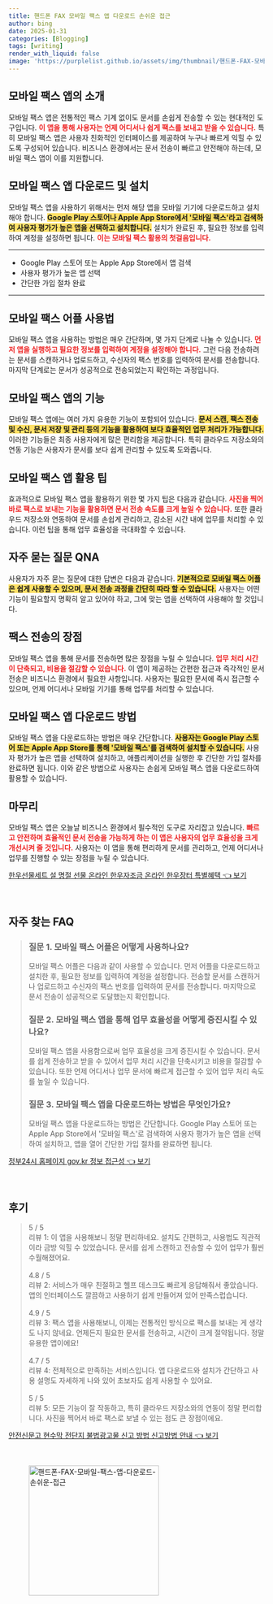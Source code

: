 ```yaml
---
title: 핸드폰 FAX 모바일 팩스 앱 다운로드 손쉬운 접근
author: bing
date: 2025-01-31
categories: [Blogging]
tags: [writing]
render_with_liquid: false
image: 'https://purplelist.github.io/assets/img/thumbnail/핸드폰-FAX-모바일-팩스-앱-다운로드-손쉬운-접근.webp'
---
```



<h2 id='모바일_팩스_앱의_소개'>모바일 팩스 앱의 소개</h2>

<p>모바일 팩스 앱은 전통적인 팩스 기계 없이도 문서를 손쉽게 전송할 수 있는 현대적인 도구입니다. <b><span style="color: #ee2323;">이 앱을 통해 사용자는 언제 어디서나 쉽게 팩스를 보내고 받을 수 있습니다.</span></b> 특히 모바일 팩스 앱은 사용자 친화적인 인터페이스를 제공하여 누구나 빠르게 익힐 수 있도록 구성되어 있습니다. 비즈니스 환경에서는 문서 전송이 빠르고 안전해야 하는데, 모바일 팩스 앱이 이를 지원합니다.</p>

<h2 id='모바일_팩스_앱_다운로드_및_설치'>모바일 팩스 앱 다운로드 및 설치</h2>

<p>모바일 팩스 앱을 사용하기 위해서는 먼저 해당 앱을 모바일 기기에 다운로드하고 설치해야 합니다. <b><span style="background-color: #ffe066;">Google Play 스토어나 Apple App Store에서 '모바일 팩스'라고 검색하여 사용자 평가가 높은 앱을 선택하고 설치합니다.</span></b> 설치가 완료된 후, 필요한 정보를 입력하여 계정을 설정하면 됩니다. <b><span style="color: #ee2323;">이는 모바일 팩스 활용의 첫걸음입니다.</span></b></p>

<hr />

<ul>
    <li>Google Play 스토어 또는 Apple App Store에서 앱 검색</li>
    <li>사용자 평가가 높은 앱 선택</li>
    <li>간단한 가입 절차 완료</li>
</ul>

<hr />

<h2 id='모바일_팩스_어플_사용법'>모바일 팩스 어플 사용법</h2>

<p>모바일 팩스 앱을 사용하는 방법은 매우 간단하며, 몇 가지 단계로 나눌 수 있습니다. <b><span style="color: #ee2323;">먼저 앱을 실행하고 필요한 정보를 입력하여 계정을 설정해야 합니다.</span></b> 그런 다음 전송하려는 문서를 스캔하거나 업로드하고, 수신자의 팩스 번호를 입력하여 문서를 전송합니다. 마지막 단계로는 문서가 성공적으로 전송되었는지 확인하는 과정입니다.</p>

<h2 id='모바일_팩스_앱의_기능'>모바일 팩스 앱의 기능</h2>

<p>모바일 팩스 앱에는 여러 가지 유용한 기능이 포함되어 있습니다. <b><span style="background-color: #ffe066;">문서 스캔, 팩스 전송 및 수신, 문서 저장 및 관리 등의 기능을 활용하여 보다 효율적인 업무 처리가 가능합니다.</span></b> 이러한 기능들은 최종 사용자에게 많은 편리함을 제공합니다. 특히 클라우드 저장소와의 연동 기능은 사용자가 문서를 보다 쉽게 관리할 수 있도록 도와줍니다.</p>

<h2 id='모바일_팩스_앱_활용_팁'>모바일 팩스 앱 활용 팁</h2>

<p>효과적으로 모바일 팩스 앱을 활용하기 위한 몇 가지 팁은 다음과 같습니다. <b><span style="color: #ee2323;">사진을 찍어 바로 팩스로 보내는 기능을 활용하면 문서 전송 속도를 크게 높일 수 있습니다.</span></b> 또한 클라우드 저장소와 연동하여 문서를 손쉽게 관리하고, 감소된 시간 내에 업무를 처리할 수 있습니다. 이런 팁을 통해 업무 효율성을 극대화할 수 있습니다.</p>

<h2 id='자주_묻는_질문_QNA'>자주 묻는 질문 QNA</h2>

<p>사용자가 자주 묻는 질문에 대한 답변은 다음과 같습니다. <b><span style="background-color: #ffe066;">기본적으로 모바일 팩스 어플은 쉽게 사용할 수 있으며, 문서 전송 과정을 간단히 따라 할 수 있습니다.</span></b> 사용자는 어떤 기능이 필요할지 명확히 알고 있어야 하고, 그에 맞는 앱을 선택하여 사용해야 할 것입니다.</p>

<h2 id='팩스_전송의_장점'>팩스 전송의 장점</h2>

<p>모바일 팩스 앱을 통해 문서를 전송하면 많은 장점을 누릴 수 있습니다. <b><span style="color: #ee2323;">업무 처리 시간이 단축되고, 비용을 절감할 수 있습니다.</span></b> 이 앱이 제공하는 간편한 접근과 즉각적인 문서 전송은 비즈니스 환경에서 필요한 사항입니다. 사용자는 필요한 문서에 즉시 접근할 수 있으며, 언제 어디서나 모바일 기기를 통해 업무를 처리할 수 있습니다.</p>

<h2 id='모바일_팩스_앱_다운로드_방법'>모바일 팩스 앱 다운로드 방법</h2>

<p>모바일 팩스 앱을 다운로드하는 방법은 매우 간단합니다. <b><span style="background-color: #ffe066;">사용자는 Google Play 스토어 또는 Apple App Store를 통해 '모바일 팩스'를 검색하여 설치할 수 있습니다.</span></b> 사용자 평가가 높은 앱을 선택하여 설치하고, 애플리케이션을 실행한 후 간단한 가입 절차를 완료하면 됩니다. 이와 같은 방법으로 사용자는 손쉽게 모바일 팩스 앱을 다운로드하여 활용할 수 있습니다.</p>

<h2 id='마무리'>마무리</h2>

<p>모바일 팩스 앱은 오늘날 비즈니스 환경에서 필수적인 도구로 자리잡고 있습니다. <b><span style="color: #ee2323;">빠르고 안전하며 효율적인 문서 전송을 가능하게 하는 이 앱은 사용자의 업무 효율성을 크게 개선시켜 줄 것입니다.</span></b> 사용자는 이 앱을 통해 편리하게 문서를 관리하고, 언제 어디서나 업무를 진행할 수 있는 장점을 누릴 수 있습니다.</p>


<p><a class="click-button" title="한우선물세트 설 명절 선물 온라인 한우자조금 온라인 한우장터 특별혜택" href="https://purplelist.github.io/posts/%ED%95%9C%EC%9A%B0%EC%84%A0%EB%AC%BC%EC%84%B8%ED%8A%B8-%EC%84%A4-%EB%AA%85%EC%A0%88-%EC%84%A0%EB%AC%BC-%EC%98%A8%EB%9D%BC%EC%9D%B8-%ED%95%9C%EC%9A%B0%EC%9E%90%EC%A1%B0%EA%B8%88-%EC%98%A8%EB%9D%BC%EC%9D%B8-%ED%95%9C%EC%9A%B0%EC%9E%A5%ED%84%B0-%ED%8A%B9%EB%B3%84%ED%98%9C%ED%83%9D/" rel="dofollow">한우선물세트 설 명절 선물 온라인 한우자조금 온라인 한우장터 특별혜택 👈 보기</a></p><br>
<h2 id='자주_찾는_FAQ'>자주 찾는 FAQ</h2>
<div itemscope="" itemtype="https://schema.org/FAQPage">
<blockquote>
<div itemscope="" itemprop="mainEntity" itemtype="https://schema.org/Question">
<h3 itemprop="name">질문 1. 모바일 팩스 어플은 어떻게 사용하나요?</h3>
<div itemscope="" itemprop="acceptedAnswer" itemtype="https://schema.org/Answer">
<span itemprop="text">
<p>모바일 팩스 어플은 다음과 같이 사용할 수 있습니다. 먼저 어플을 다운로드하고 설치한 후, 필요한 정보를 입력하여 계정을 설정합니다. 전송할 문서를 스캔하거나 업로드하고 수신자의 팩스 번호를 입력하여 문서를 전송합니다. 마지막으로 문서 전송이 성공적으로 도달했는지 확인합니다.</p>
</span>
</div>
</div>
<div itemscope="" itemprop="mainEntity" itemtype="https://schema.org/Question">
<h3 itemprop="name">질문 2. 모바일 팩스 앱을 통해 업무 효율성을 어떻게 증진시킬 수 있나요?</h3>
<div itemscope="" itemprop="acceptedAnswer" itemtype="https://schema.org/Answer">
<span itemprop="text">
<p>모바일 팩스 앱을 사용함으로써 업무 효율성을 크게 증진시킬 수 있습니다. 문서를 쉽게 전송하고 받을 수 있어서 업무 처리 시간을 단축시키고 비용을 절감할 수 있습니다. 또한 언제 어디서나 업무 문서에 빠르게 접근할 수 있어 업무 처리 속도를 높일 수 있습니다.</p>
</span>
</div>
</div>
<div itemscope="" itemprop="mainEntity" itemtype="https://schema.org/Question">
<h3 itemprop="name">질문 3. 모바일 팩스 앱을 다운로드하는 방법은 무엇인가요?</h3>
<div itemscope="" itemprop="acceptedAnswer" itemtype="https://schema.org/Answer">
<span itemprop="text">
<p>모바일 팩스 앱을 다운로드하는 방법은 간단합니다. Google Play 스토어 또는 Apple App Store에서 '모바일 팩스'로 검색하여 사용자 평가가 높은 앱을 선택하여 설치하고, 앱을 열어 간단한 가입 절차를 완료하면 됩니다.</p>
</span>
</div>
</div>
</blockquote>
</div>
<p><a class="click-button" title="정부24시 홈페이지 gov.kr 정보 접근성" href="https://purplelist.github.io/posts/%EC%A0%95%EB%B6%8024%EC%8B%9C-%ED%99%88%ED%8E%98%EC%9D%B4%EC%A7%80-gov.kr-%EC%A0%95%EB%B3%B4-%EC%A0%91%EA%B7%BC%EC%84%B1/" rel="dofollow">정부24시 홈페이지 gov.kr 정보 접근성 👈 보기</a></p><br>
<h2 id='후기'>후기</h2>
<div itemscope itemtype="https://schema.org/Product">
  <blockquote>
  <div itemprop="review" itemscope itemtype="https://schema.org/Review">
      <div itemprop="reviewRating" itemscope itemtype="https://schema.org/Rating"> <span itemprop="ratingValue">5</span> / <span itemprop="bestRating">5</span> </div>
      <span itemprop="reviewBody">리뷰 1: 이 앱을 사용해보니 정말 편리하네요. 설치도 간편하고, 사용법도 직관적이라 금방 익힐 수 있었습니다. 문서를 쉽게 스캔하고 전송할 수 있어 업무가 훨씬 수월해졌어요.</span>
  </div>
  <br>
  <div itemprop="review" itemscope itemtype="https://schema.org/Review">
      <div itemprop="reviewRating" itemscope itemtype="https://schema.org/Rating"> <span itemprop="ratingValue">4.8</span> / <span itemprop="bestRating">5</span> </div>
      <span itemprop="reviewBody">리뷰 2: 서비스가 매우 친절하고 헬프 데스크도 빠르게 응답해줘서 좋았습니다. 앱의 인터페이스도 깔끔하고 사용하기 쉽게 만들어져 있어 만족스럽습니다.</span>
  </div>
  <br>
  <div itemprop="review" itemscope itemtype="https://schema.org/Review">
      <div itemprop="reviewRating" itemscope itemtype="https://schema.org/Rating"> <span itemprop="ratingValue">4.9</span> / <span itemprop="bestRating">5</span> </div>
      <span itemprop="reviewBody">리뷰 3: 팩스 앱을 사용해보니, 이제는 전통적인 방식으로 팩스를 보내는 게 생각도 나지 않네요. 언제든지 필요한 문서를 전송하고, 시간이 크게 절약됩니다. 정말 유용한 앱이에요!</span>
  </div>
  <br>
  <div itemprop="review" itemscope itemtype="https://schema.org/Review">
      <div itemprop="reviewRating" itemscope itemtype="https://schema.org/Rating"> <span itemprop="ratingValue">4.7</span> / <span itemprop="bestRating">5</span> </div>
      <span itemprop="reviewBody">리뷰 4: 전체적으로 만족하는 서비스입니다. 앱 다운로드와 설치가 간단하고 사용 설명도 자세하게 나와 있어 초보자도 쉽게 사용할 수 있어요.</span>
  </div>
  <br>
  <div itemprop="review" itemscope itemtype="https://schema.org/Review">
      <div itemprop="reviewRating" itemscope itemtype="https://schema.org/Rating"> <span itemprop="ratingValue">5</span> / <span itemprop="bestRating">5</span> </div>
      <span itemprop="reviewBody">리뷰 5: 모든 기능이 잘 작동하고, 특히 클라우드 저장소와의 연동이 정말 편리합니다. 사진을 찍어서 바로 팩스로 보낼 수 있는 점도 큰 장점이에요.</span>
  </div>
  </blockquote>
</div>
<p><a class="click-button" title="안전신문고 현수막 전단지 불법광고물 신고 방법 신고방법 안내" href="https://purplelist.github.io/posts/%EC%95%88%EC%A0%84%EC%8B%A0%EB%AC%B8%EA%B3%A0-%ED%98%84%EC%88%98%EB%A7%89-%EC%A0%84%EB%8B%A8%EC%A7%80-%EB%B6%88%EB%B2%95%EA%B4%91%EA%B3%A0%EB%AC%BC-%EC%8B%A0%EA%B3%A0-%EB%B0%A9%EB%B2%95-%EC%8B%A0%EA%B3%A0%EB%B0%A9%EB%B2%95-%EC%95%88%EB%82%B4/" rel="dofollow">안전신문고 현수막 전단지 불법광고물 신고 방법 신고방법 안내 👈 보기</a></p><br>
<figure class="image"><img src="https://purplelist.github.io/assets/img/thumbnail/핸드폰-FAX-모바일-팩스-앱-다운로드-손쉬운-접근.webp" alt="핸드폰-FAX-모바일-팩스-앱-다운로드-손쉬운-접근" width="256" height="256"></figure>